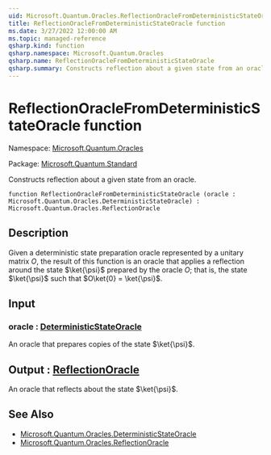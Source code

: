 ```yaml
---
uid: Microsoft.Quantum.Oracles.ReflectionOracleFromDeterministicStateOracle
title: ReflectionOracleFromDeterministicStateOracle function
ms.date: 3/27/2022 12:00:00 AM
ms.topic: managed-reference
qsharp.kind: function
qsharp.namespace: Microsoft.Quantum.Oracles
qsharp.name: ReflectionOracleFromDeterministicStateOracle
qsharp.summary: Constructs reflection about a given state from an oracle.
---
```


# ReflectionOracleFromDeterministicStateOracle function

Namespace: [Microsoft.Quantum.Oracles](xref:Microsoft.Quantum.Oracles)

Package: [Microsoft.Quantum.Standard](https://nuget.org/packages/Microsoft.Quantum.Standard)


Constructs reflection about a given state from an oracle.

```qsharp
function ReflectionOracleFromDeterministicStateOracle (oracle : Microsoft.Quantum.Oracles.DeterministicStateOracle) : Microsoft.Quantum.Oracles.ReflectionOracle
```


## Description

Given a deterministic state preparation oracle represented by a unitarymatrix $O$,the result of this function is an oracle that applies a reflectionaround the state $\ket{\psi}$ prepared by the oracle $O$; that is,the state $\ket{\psi}$ such that $O\ket{0} = \ket{\psi}$.

## Input

### oracle : [DeterministicStateOracle](xref:Microsoft.Quantum.Oracles.DeterministicStateOracle)

An oracle that prepares copies of the state $\ket{\psi}$.



## Output : [ReflectionOracle](xref:Microsoft.Quantum.Oracles.ReflectionOracle)

An oracle that reflects about the state $\ket{\psi}$.

## See Also

- [Microsoft.Quantum.Oracles.DeterministicStateOracle](xref:Microsoft.Quantum.Oracles.DeterministicStateOracle)
- [Microsoft.Quantum.Oracles.ReflectionOracle](xref:Microsoft.Quantum.Oracles.ReflectionOracle)
